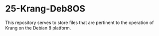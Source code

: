 # 25-Krang-Deb8OS
This repository serves to store files that are pertinent to the operation of Krang on the Debian 8 platform.
